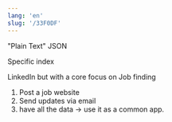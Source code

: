 ```yaml
---
lang: 'en'
slug: '/33F0DF'
---
```


"Plain Text" JSON

Specific index

LinkedIn but with a core focus on Job finding

1. Post a job website
2. Send updates via email
3. have all the data → use it as a common app.
